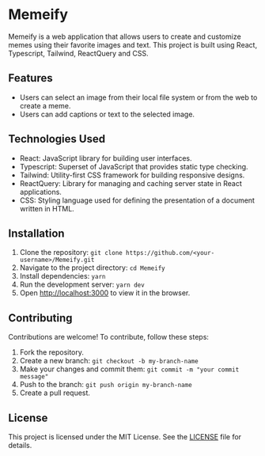 # Memeify

Memeify is a web application that allows users to create and customize memes using their favorite images and text. This project is built using React, Typescript, Tailwind, ReactQuery and CSS.

## Features

- Users can select an image from their local file system or from the web to create a meme.
- Users can add captions or text to the selected image.

## Technologies Used

- React: JavaScript library for building user interfaces.
- Typescript: Superset of JavaScript that provides static type checking.
- Tailwind: Utility-first CSS framework for building responsive designs.
- ReactQuery: Library for managing and caching server state in React applications.
- CSS: Styling language used for defining the presentation of a document written in HTML.

## Installation

1. Clone the repository: `git clone https://github.com/<your-username>/Memeify.git`
2. Navigate to the project directory: `cd Memeify`
3. Install dependencies: `yarn`
4. Run the development server: `yarn dev`
5. Open [http://localhost:3000](http://localhost:3000) to view it in the browser.

## Contributing

Contributions are welcome! To contribute, follow these steps:

1. Fork the repository.
2. Create a new branch: `git checkout -b my-branch-name`
3. Make your changes and commit them: `git commit -m "your commit message"`
4. Push to the branch: `git push origin my-branch-name`
5. Create a pull request.

## License

This project is licensed under the MIT License. See the [LICENSE](LICENSE) file for details.
